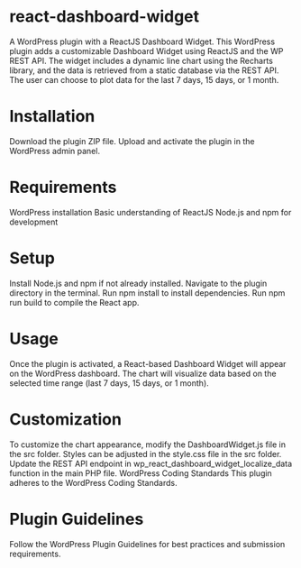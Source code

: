 # react-dashboard-widget
A WordPress plugin with a ReactJS Dashboard Widget.
This WordPress plugin adds a customizable Dashboard Widget using ReactJS and the WP REST API. The widget includes a dynamic line chart using the Recharts library, and the data is retrieved from a static database via the REST API. The user can choose to plot data for the last 7 days, 15 days, or 1 month.

# Installation
Download the plugin ZIP file.
Upload and activate the plugin in the WordPress admin panel.

# Requirements
WordPress installation
Basic understanding of ReactJS
Node.js and npm for development

# Setup
Install Node.js and npm if not already installed.
Navigate to the plugin directory in the terminal.
Run npm install to install dependencies.
Run npm run build to compile the React app.

# Usage
Once the plugin is activated, a React-based Dashboard Widget will appear on the WordPress dashboard. The chart will visualize data based on the selected time range (last 7 days, 15 days, or 1 month).

# Customization
To customize the chart appearance, modify the DashboardWidget.js file in the src folder.
Styles can be adjusted in the style.css file in the src folder.
Update the REST API endpoint in wp_react_dashboard_widget_localize_data function in the main PHP file.
WordPress Coding Standards
This plugin adheres to the WordPress Coding Standards.

# Plugin Guidelines
Follow the WordPress Plugin Guidelines for best practices and submission requirements.